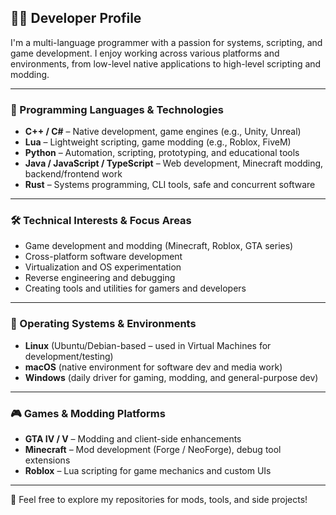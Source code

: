 ## 👨‍💻 Developer Profile

I'm a multi-language programmer with a passion for systems, scripting, and game development. I enjoy working across various platforms and environments, from low-level native applications to high-level scripting and modding.

---

### 🔧 Programming Languages & Technologies

- **C++ / C#** – Native development, game engines (e.g., Unity, Unreal)
- **Lua** – Lightweight scripting, game modding (e.g., Roblox, FiveM)
- **Python** – Automation, scripting, prototyping, and educational tools
- **Java / JavaScript / TypeScript** – Web development, Minecraft modding, backend/frontend work
- **Rust** – Systems programming, CLI tools, safe and concurrent software

---

### 🛠️ Technical Interests & Focus Areas

- Game development and modding (Minecraft, Roblox, GTA series)
- Cross-platform software development
- Virtualization and OS experimentation
- Reverse engineering and debugging
- Creating tools and utilities for gamers and developers

---

### 💽 Operating Systems & Environments

- **Linux** (Ubuntu/Debian-based – used in Virtual Machines for development/testing)
- **macOS** (native environment for software dev and media work)
- **Windows** (daily driver for gaming, modding, and general-purpose dev)

---

### 🎮 Games & Modding Platforms

- **GTA IV / V** – Modding and client-side enhancements
- **Minecraft** – Mod development (Forge / NeoForge), debug tool extensions
- **Roblox** – Lua scripting for game mechanics and custom UIs

---

📂 Feel free to explore my repositories for mods, tools, and side projects!
